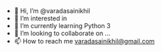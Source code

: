 - 👋 Hi, I’m @varadasainikhil
- 👀 I’m interested in 
- 🌱 I’m currently learning Python 3
- 💞️ I’m looking to collaborate on ...
- 📫 How to reach me varadasainikhil@gmail.com

<!---
varadasainikhil/varadasainikhil is a ✨ special ✨ repository because its `README.md` (this file) appears on your GitHub profile.
You can click the Preview link to take a look at your changes.
--->

